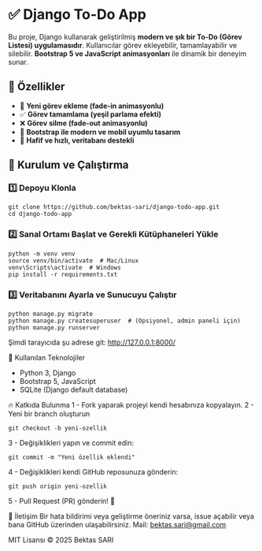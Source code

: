 # ✅ Django To-Do App

Bu proje, Django kullanarak geliştirilmiş **modern ve şık bir To-Do (Görev Listesi) uygulamasıdır**. Kullanıcılar görev ekleyebilir, tamamlayabilir ve silebilir. **Bootstrap 5 ve JavaScript animasyonları** ile dinamik bir deneyim sunar.

## 🚀 Özellikler
- 🏃 **Yeni görev ekleme (fade-in animasyonlu)**
- ✅ **Görev tamamlama (yeşil parlama efekti)**
- ❌ **Görev silme (fade-out animasyonlu)**
- 🎨 **Bootstrap ile modern ve mobil uyumlu tasarım**
- 🔄 **Hafif ve hızlı, veritabanı destekli**

## 📌 Kurulum ve Çalıştırma

### 1️⃣ Depoyu Klonla
```
git clone https://github.com/bektas-sari/django-todo-app.git
cd django-todo-app
```

### 2️⃣ Sanal Ortamı Başlat ve Gerekli Kütüphaneleri Yükle
```
python -m venv venv
source venv/bin/activate  # Mac/Linux
venv\Scripts\activate  # Windows
pip install -r requirements.txt
```

### 3️⃣ Veritabanını Ayarla ve Sunucuyu Çalıştır
```
python manage.py migrate
python manage.py createsuperuser  # (Opsiyonel, admin paneli için)
python manage.py runserver
```

Şimdi tarayıcıda şu adrese git: http://127.0.0.1:8000/

📜 Kullanılan Teknolojiler
* Python 3, Django
* Bootstrap 5, JavaScript
* SQLite (Django default database)

🔥 Katkıda Bulunma
1 - Fork yaparak projeyi kendi hesabınıza kopyalayın.
2 - Yeni bir branch oluşturun
```
git checkout -b yeni-ozellik
```
3 - Değişiklikleri yapın ve commit edin:
```
git commit -m "Yeni özellik eklendi"

```
4 - Değişiklikleri kendi GitHub reposunuza gönderin:
```
git push origin yeni-ozellik
```
5 - Pull Request (PR) gönderin! 🎉

📩 İletişim
Bir hata bildirimi veya geliştirme öneriniz varsa, issue açabilir veya bana GitHub üzerinden ulaşabilirsiniz.
Mail: bektas.sari@gmail.com

MIT Lisansı © 2025 Bektas SARI
